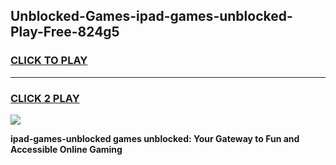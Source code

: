 
## Unblocked-Games-ipad-games-unblocked-Play-Free-824g5
<h3>
<a href="https://premium76.site?title=ipad-games-unblocked&ref=20A">CLICK TO PLAY</a></h3>
<hr>

<h3>
<a href="https://premium76.site?title=ipad-games-unblocked&ref=20A">CLICK 2 PLAY</a>
  
</h3>

<a href="https://premium76.site?title=ipad-games-unblocked&ref=20A"><img src="https://clearcache.store/games.png"></a>


**ipad-games-unblocked games unblocked: Your Gateway to Fun and Accessible Online Gaming**
